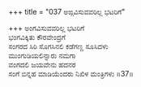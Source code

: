+++
title = "037 ಅಙ್ಗವಿಸುವವರಿಲ್ಲ ಭಟರಿಗೆ"

+++
ಅಂಗವಿಸುವವರಿಲ್ಲ ಭಟರಿಗೆ  
ಭಂಗವಿಕ್ಕಿತು ಕೌರವೇಂದ್ರಗೆ  
ಸಂಗರದ ಸಿರಿ ಸೊಗಸಿನಲಿ ಕಡೆಗಣ್ಣ ಸೂಸಿದಳು  
ಮುಂಗುಡಿಯಲಿನ್ನಾರು ನಮಗಾ  
ವಂಗದಲಿ ಜಯವೇನು ಹದನರ  
ಸಂಗೆ ಬಿನ್ನಹ ಮಾಡಿಯೆಂದರು ನಿಖಿಳ ಮಂತ್ರಿಗಳು    ॥37॥